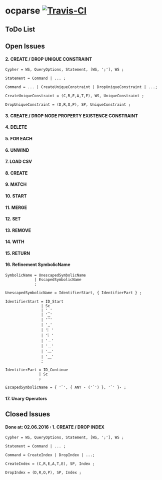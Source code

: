ocparse <a href="https://magnum.travis-ci.com/k2informatics/sqlparse"><img src="https://travis-ci.org/K2InformaticsGmbH/sqlparse.svg" alt="Travis-CI"></a>
=======

ToDo List
---------

## Open Issues ##

#### 2. CREATE / DROP UNIQUE CONSTRAINT ####

    Cypher = WS, QueryOptions, Statement, [WS, ';'], WS ;
    
    Statement = Command | ... ;
    
    Command = ... | CreateUniqueConstraint | DropUniqueConstraint | ...;
    
    CreateUniqueConstraint = (C,R,E,A,T,E), WS, UniqueConstraint ;
    
    DropUniqueConstraint = (D,R,O,P), SP, UniqueConstraint ;

#### 3. CREATE / DROP NODE PROPERTY EXISTENCE CONSTRAINT ####

#### 4. DELETE ####

#### 5. FOR EACH ####

#### 6. UNWIND ####

#### 7. LOAD CSV ####

#### 8. CREATE ####

#### 9. MATCH ####

#### 10. START ####

#### 11. MERGE ####

#### 12. SET ####

#### 13. REMOVE ####

#### 14. WITH ####

#### 15. RETURN ####

#### 16. Refinement SymbolicName ####

    SymbolicName = UnescapedSymbolicName
                 | EscapedSymbolicName
                 ;
    
    UnescapedSymbolicName = IdentifierStart, { IdentifierPart } ;
    
    IdentifierStart = ID_Start
                    | Sc
                    | '_'
                    | '‿'
                    | '⁀'
                    | '⁔'
                    | '︳'
                    | '︴'
                    | '﹍'
                    | '﹎'
                    | '﹏'
                    | '＿'
                    ;
    
    IdentifierPart = ID_Continue
                   | Sc
                   ;
    
    EscapedSymbolicName = { '`', { ANY - ('`') }, '`' }- ;
    
#### 17. Unary Operators ####

## Closed Issues ##

#### Done at: 02.06.2016 : 1. CREATE / DROP INDEX ####

    Cypher = WS, QueryOptions, Statement, [WS, ';'], WS ;
    
    Statement = Command | ... ;
    
    Command = CreateIndex | DropIndex | ...;
    
    CreateIndex = (C,R,E,A,T,E), SP, Index ;
    
    DropIndex = (D,R,O,P), SP, Index ;
    

